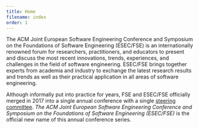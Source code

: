 ```yaml
---
title: Home
filename: index
order: 1
---
```

The ACM Joint European Software Engineering Conference and Symposium on the Foundations of Software Engineering (ESEC/FSE) is an internationally renowned forum for researchers, practitioners, and educators to present and discuss the most recent innovations, trends, experiences, and challenges in the field of software engineering. ESEC/FSE brings together experts from academia and industry to exchange the latest research results and trends as well as their practical application in all areas of software engineering.

Although informally put into practice for years, FSE and ESEC/FSE officially merged in 2017 into a single annual conference with a single [steering committee](/steering_committee). <i>The ACM Joint European Software Engineering Conference and Symposium on the Foundations of Software Engineering (ESEC/FSE)</i> is the official new name of this annual conference series. 




